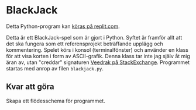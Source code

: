 # BlackJack

Detta Python-program kan [köras på replit.com](https://replit.com/@nikodemus/BlackJack#main.py).

Detta är ett BlackJack-spel som är gjort i Python. Syftet är framför allt att det ska fungera som ett referensprojekt beträffande upplägg och kommentering. Spelet körs i konsol (terminalfönster) och använder en klass för att visa korten i form av ASCII-grafik. Denna klass tar inte jag själv åt mig äran av, utan "creddar" signaturen [Veedrak på StackExchange](https://codereview.stackexchange.com/a/82121). Programmet startas med anrop av filen `blackjack.py`.

## Kvar att göra

Skapa ett flödesschema för programmet.
